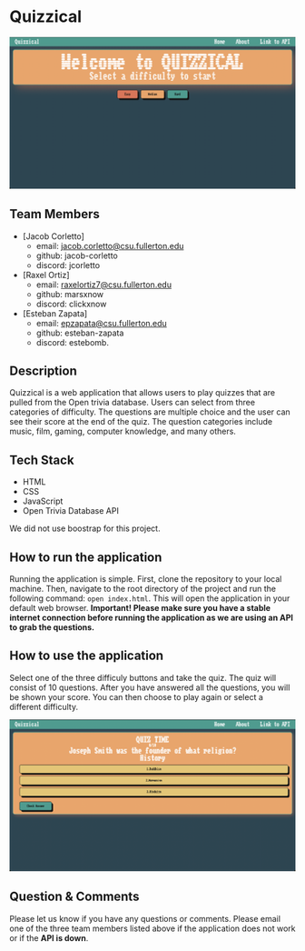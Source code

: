 # Quizzical

![Demo img1](screenshots/06effa6d32c1a44a41881f0bf425efa9.png)

## Team Members

- [Jacob Corletto]
  - email: jacob.corletto@csu.fullerton.edu
  - github: jacob-corletto
  - discord: jcorletto
- [Raxel Ortiz]
  - email: raxelortiz7@csu.fullerton.edu
  - github: marsxnow
  - discord: clickxnow
- [Esteban Zapata]
  - email: epzapata@csu.fullerton.edu
  - github: esteban-zapata
  - discord: estebomb.

## Description

Quizzical is a web application that allows users to play quizzes that are pulled
from the Open trivia database. Users can select from three categories of difficulty. The questions are multiple choice and the user can see their score at the end of the quiz. The question categories include music, film, gaming, computer knowledge, and many others.

## Tech Stack

- HTML
- CSS
- JavaScript
- Open Trivia Database API

We did not use boostrap for this project.

## How to run the application

Running the application is simple. First, clone the repository to your local machine. Then, navigate to the root directory of the project and run the following command: `open index.html`. This will open the application in your default web browser. **Important! Please make sure you have a stable internet connection before running the application as we are using an API to grab the questions.**

## How to use the application

Select one of the three difficuly buttons and take the quiz. The quiz will consist of 10 questions. After you have answered all the questions, you will be shown your score. You can then choose to play again or select a different difficulty.

![Demo img2](screenshots/7996536f9e455dcb416cae38d14787c5.png)

## Question & Comments

Please let us know if you have any questions or comments. Please email one of the three team members listed above if the application does not work or if the **API is down**.
